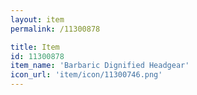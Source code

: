 ```yaml
---
layout: item
permalink: /11300878

title: Item
id: 11300878
item_name: 'Barbaric Dignified Headgear'
icon_url: 'item/icon/11300746.png'
---
```

